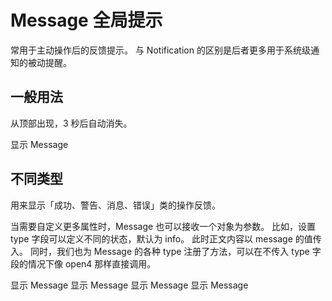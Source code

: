 # Message 全局提示

常用于主动操作后的反馈提示。 与 Notification 的区别是后者更多用于系统级通知的被动提醒。

## 一般用法

从顶部出现，3 秒后自动消失。

<ivy-button type="primary" id="btn">显示 Message</ivy-button>

## 不同类型

用来显示「成功、警告、消息、错误」类的操作反馈。

当需要自定义更多属性时，Message 也可以接收一个对象为参数。 比如，设置 type 字段可以定义不同的状态，默认为 info。 此时正文内容以 message 的值传入。
同时，我们也为 Message 的各种 type 注册了方法，可以在不传入 type 字段的情况下像 open4 那样直接调用。

<ivy-button type="success" id="btn-s">显示 Message</ivy-button>
<ivy-button type="warning" id="btn-w">显示 Message</ivy-button>
<ivy-button type="danger" id="btn-e">显示 Message</ivy-button>
<ivy-button type="info" id="btn-i">显示 Message</ivy-button>

<script setup>
import { onMounted } from 'vue';
import { message } from '@ivy-design/wc'
onMounted(()=>{
    console.log(message)
    document.getElementById('btn').addEventListener('click', ()=>{
        message({type: 'success',content: '这是测试内容'})
    })
    document.getElementById('btn-s').addEventListener('click', ()=>{
        message.success('这是测试内容')
    })
    document.getElementById('btn-w').addEventListener('click', ()=>{
        message.warning('这是测试内容')
    })
    document.getElementById('btn-e').addEventListener('click', ()=>{
        message.error('这是测试内容')
    })
    document.getElementById('btn-i').addEventListener('click', ()=>{
        message.info('这是测试内容')
    })
})
</script>
